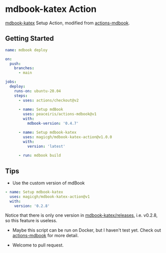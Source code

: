 # mdbook-katex Action

[mdbook-katex](https://github.com/lzanini/mdbook-katex) Setup Action, modified from [actions-mdbook](https://github.com/peaceiris/actions-mdbook).

## Getting Started

```yaml
name: mdbook deploy

on:
  push:
    branches:
      - main

jobs:
  deploy:
    runs-on: ubuntu-20.04
    steps:
      - uses: actions/checkout@v2
      
      - name: Setup mdBook
        uses: peaceiris/actions-mdbook@v1
        with:
          mdbook-version: '0.4.7'

      - name: Setup mdbook-katex
        uses: magicgh/mdbook-katex-action@v1.0.0
        with:
          version: 'latest'
      
      - run: mdbook build
```

## Tips

* Use the custom version of mdBook

```yaml
- name: Setup mdbook-katex
  uses: magicgh/mdbook-katex-action@v1
  with:
    version: '0.2.8'
```

Notice that there is only one version in [mdbook-katex/releases](https://github.com/lzanini/mdbook-katex/releases), i.e. v0.2.8, so this feature is useless.

* Maybe this script can be run on Docker, but I haven't test yet. Check out [actions-mdbook](https://github.com/peaceiris/actions-mdbook#readme) for more detail.

* Welcome to pull request.
